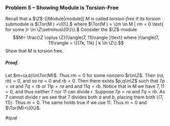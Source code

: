 ### Problem 5 – Showing Module is Torsion-Free
Recall that a $\Z$-[[Module|module]] $M$ is called *torsion-free* if its torsion submodule is $\Tor(M ) =\{0\},$ where $\Tor(M ) = \{m \in M | rm = 0 \text{ for some }r \in \Z\setminus\{0\}\}.$
Consider the $\Z$-module
$$M= \frac{\Z \oplus \Z}{\langle(7, 11)\rangle }\text{ where }\langle(7, 11)\rangle = \{(7k, 11k) | k \in \Z\}.$$
Show that $M$ is torsion free.

##### *Proof.*
Let $m=(a,b)\in\Tor(M)$. Thus $rm=0$ for some nonzero $r\in\Z$. Then $(ra,rb)=0$, and so $ra=0$ and $rb=0$. Then there exists $p,q\in\Z$ such that $7p=ra$ and $7q=rb$  or $11p=ra$ and and $11q=rb$. Notice that in $M$ we have $7,11=0$, and thus neither $7$ nor $11$ can divide $r$. 
Suppose $7p=ra$ and $7q=rb$. As $7$ cannot divide $r$ we see that $7$ divides both $a$ and $b$, placing them both $\langle(7, 11)\rangle$. Thus $m=0$. The same holds true if we use $11$. Thus $m=0$ and $\Tor(M)=\{0\}$. 

#qual